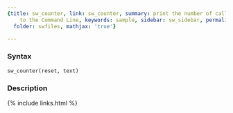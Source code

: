 ```yaml
---
{title: sw_counter, link: sw_counter, summary: print the number of calls to this function
    to the Command Line, keywords: sample, sidebar: sw_sidebar, permalink: sw_counter.html,
  folder: swfiles, mathjax: 'true'}

---
```


### Syntax

`sw_counter(reset, text)`

### Description



{% include links.html %}
